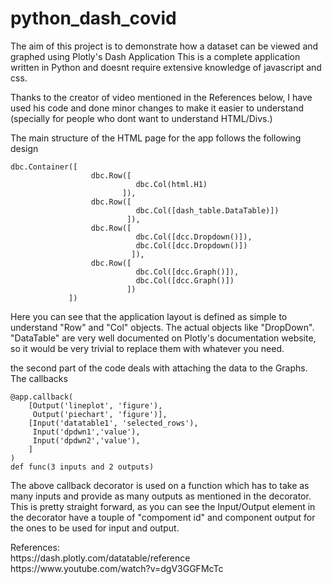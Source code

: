 # python_dash_covid


The aim of this project is to demonstrate how a dataset can be viewed and graphed using Plotly's Dash Application
This is a complete application written in Python and doesnt require extensive knowledge of javascript and css.


Thanks to the creator of video mentioned in the References below, I have used his code and done minor changes to make it easier to understand (specially for people who dont want to understand HTML/Divs.)

The main structure of the HTML page for the app follows the following design
```
dbc.Container([
                  dbc.Row([
                            dbc.Col(html.H1)
                         ]),
                  dbc.Row([
                            dbc.Col([dash_table.DataTable)])
                          ]),
                  dbc.Row([
                            dbc.Col([dcc.Dropdown()]),
                            dbc.Col([dcc.Dropdown()])
                           ]),
                  dbc.Row([
                            dbc.Col([dcc.Graph()]),
                            dbc.Col([dcc.Graph()])
                          ])
             ])
```
Here you can see that the application layout is defined as simple to understand "Row" and "Col" objects. The actual objects like "DropDown". "DataTable" are very well documented on Plotly's documentation website, so it would be very trivial to replace them with whatever you need.
                            
                  
the second part of the code deals with attaching the data to the Graphs. The callbacks
```
@app.callback(
    [Output('lineplot', 'figure'),
     Output('piechart', 'figure')],
    [Input('datatable1', 'selected_rows'),
     Input('dpdwn1','value'),
     Input('dpdwn2','value'),
    ]
)
def func(3 inputs and 2 outputs)
```

<P>
The above callback decorator is used on a function which has to take as many inputs and provide as many outputs as mentioned in the decorator. 
This is pretty straight forward, as you can see the Input/Output element in the decorator have a touple of "compoment id" and component output for the ones to be used for input and output.
</P>
                  
<P>
References:
<br>
https://dash.plotly.com/datatable/reference
<br>
https://www.youtube.com/watch?v=dgV3GGFMcTc
</P>
